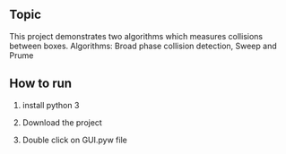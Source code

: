 ## Topic

This project demonstrates two algorithms which measures collisions between boxes.
Algorithms: Broad phase collision detection, Sweep and Prume


## How to run

1. install python 3

2. Download the project

3. Double click on GUI.pyw file